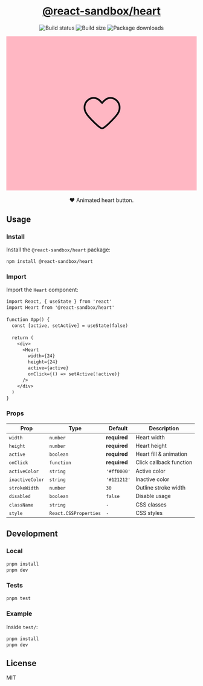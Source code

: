 <h1 align="center">
  <a href="https://www.npmjs.com/package/@react-sandbox/heart">@react-sandbox/heart</a>
</h1>

<p align="center">
  <img src="https://img.shields.io/github/actions/workflow/status/react-sandbox/heart/playwright.yml" alt="Build status" />
  <img src="https://img.shields.io/bundlephobia/minzip/@react-sandbox/heart?color=%234ba0f6" alt="Build size" />
  <img src="https://img.shields.io/npm/dt/@react-sandbox/heart?color=%234ba0f6" alt="Package downloads" />
</p>

<p align="center">
  <img src="example.gif" alt="Example" />
</p>

<p align="center">❤️ Animated heart button.</p>

## Usage

### Install

Install the `@react-sandbox/heart` package:

```
npm install @react-sandbox/heart
```

### Import

Import the `Heart` component:

```tsx
import React, { useState } from 'react'
import Heart from '@react-sandbox/heart'

function App() {
  const [active, setActive] = useState(false)

  return (
    <div>
      <Heart
        width={24}
        height={24}
        active={active}
        onClick={() => setActive(!active)}
      />
    </div>
  )
}
```

### Props

| Prop            | Type                  | Default      | Description             |
| --------------- | --------------------- | ------------ | ----------------------- |
| `width`         | `number`              | **required** | Heart width             |
| `height`        | `number`              | **required** | Heart height            |
| `active`        | `boolean`             | **required** | Heart fill & animation  |
| `onClick`       | `function`            | **required** | Click callback function |
| `activeColor`   | `string`              | `'#ff0000'`  | Active color            |
| `inactiveColor` | `string`              | `'#121212'`  | Inactive color          |
| `strokeWidth`   | `number`              | `30`         | Outline stroke width    |
| `disabled`      | `boolean`             | `false`      | Disable usage           |
| `className`     | `string`              | `-`          | CSS classes             |
| `style`         | `React.CSSProperties` | `-`          | CSS styles              |

## Development

### Local

```
pnpm install
pnpm dev
```

### Tests

```
pnpm test
```

### Example

Inside `test/`:

```
pnpm install
pnpm dev
```

## License

MIT
